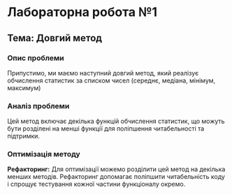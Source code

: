 # Лабораторна робота №1
## Тема: Довгий метод

### Опис проблеми
Припустимо, ми маємо наступний довгий метод, який реалізує обчислення статистик за списком чисел (середнє, медіана, мінімум, максимум)

### Аналіз проблеми
Цей метод включає декілька функцій обчислення статистик, що можуть бути розділені на менші функції для поліпшення читабельності та підтримки.

### Оптимізація методу
**Рефакторинг:** Для оптимізації можемо розділити цей метод на декілька менших методів. Рефакторинг допомагає поліпшити читабельність коду і спрощує тестування кожної частини функціоналу окремо.


